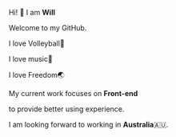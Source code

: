 ​    Hi! 👋 I am **Will**


​    Welcome to my GitHub.


​    I love Volleyball🏐


​    I love music🎵


​    I love Freedom🌏



​    My current work focuses on **Front-end**

​    to provide better using experience.



​    I am looking forward to working in **Australia**🇦🇺.